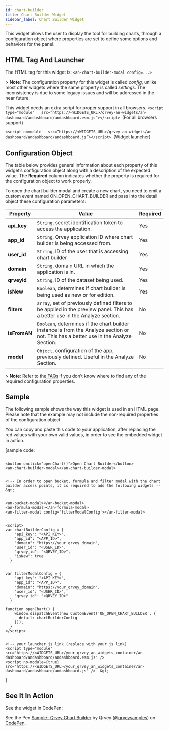 ```yaml
---
id: chart-builder
title: Chart Builder Widget
sidebar_label: Chart Builder Widget
---
```

<div style={{textAlign: "justify"}}>

This widget allows the user to display the tool for building charts, through a configuration object where properties are set to define some options and behaviors for the panel.

## HTML Tag And Launcher

The HTML tag for this widget is: 
`<an-chart-builder-modal config=...>`

&gt; **Note**: The configuration property for this widget is called _config_, unlike most other widgets where the same property is called _settings_. The inconsistency is due to some legacy issues and will be addressed in the near future. 

This widget needs an extra script for proper support in all browsers.
`<script type="module"   src=”https://<WIDGETS_URL>/qrvey-an-widgets/an-dashboard/andashboard/andashboard.esm.js”></script> `(For all browsers support)

`<script nomodule   src=”https://<WIDGETS_URL>/qrvey-an-widgets/an-dashboard/andashboard/andashboard.js”></script> `(Widget launcher)

## Configuration Object

The table below provides general information about each property of this widget’s configuration object along with a description of the expected value. The **Required** column indicates whether the property is required for the configuration object to work properly. 

To open the chart builder modal and create a new chart, you need to emit a custom event named ON_OPEN_CHART_BUILDER and pass into the detail object these configuration parameters:

| **Property** | **Value**                                                                                                                                    | **Required** |
| ------------ | -------------------------------------------------------------------------------------------------------------------------------------------- | ------------ |
| **api_key**  | `String`, secret identification token to access the application.                                                                      | Yes          |
| **app_id**   | `String`, Qrvey application ID where chart builder is being accessed from.                                                            | Yes          |
| **user_id**  | `String`, ID of the user that is accessing chart builder                                                                              | Yes          |
| **domain**   | `String`,  domain URL in which the application is in.                                                                                 | Yes          |
| **qrveyid**  | `String`, ID of the dataset being used.                                                                                               | Yes          |
| **isNew**    | `Boolean`, determines if chart builder is being used as new or for edition.                                                           | Yes          |
| **filters**  | `array`, set of previously defined filters to be applied in the preview panel. This has a better use in the Analyze section.          | No           |
| **isFromAN** | `Boolean`, determines if the chart builder instance is from the Analyze section or not. This has a better use in the Analyze Section. | No           |
| **model**    | `Object`, configuration of the app, previously defined. Useful in the Analyze Section.                                                | No           |

&gt; **Note**: Refer to the<a href="/docs/faqs/faqs-intro/"> FAQs</a> if you don’t know where to find any of the required configuration properties. 

## Sample

The following sample shows the way this widget is used in an HTML page. Please note that the example may not include the non-required properties of the configuration object. 

You can copy and paste this code to your application, after replacing the red values with your own valid values, in order to see the embedded widget in action.

\[sample code:

```

<button onclick="openChart()">Open Chart Builder</button>
<an-chart-builder-modal></an-chart-builder-modal>

```

```

<!-- In order to open bucket, formula and filter modal with the chart builder access points, it is required to add the following widgets --&gt;

```

```

<an-bucket-modal></an-bucket-modal>
<an-formula-modal></an-formula-modal>
<an-filter-modal config='filterModalConfig'></an-filter-modal>

```

```

<script>
var chartBuilderConfig = {
    "api_key": "<API_KEY>",
    "app_id": "<APP_ID>",
    "domain": "https://your_qrvey_domain",
    "user_id": "<USER_ID>",
    "qrvey_id": "<QRVEY_ID>",
    "isNew": true
  }

```

```

var filterModalConfig = {
    "api_key": "<API_KEY>",
    "app_id": "<APP_ID>",
    "domain": "https://your_qrvey_domain",
    "user_id": "<USER_ID>",
    "qrvey_id": "<QRVEY_ID>"
  }

function openChart() {
    window.dispatchEvent(new CustomEvent('ON_OPEN_CHART_BUILDER', {
      detail: chartBuilderConfig
    }));
  }
</script>

```

```

<!-- your launcher js link (replace with your js link) 
<script type="module" src="https://<WIDGETS_URL>/your_qrvey_an_widgets_container/an-dashboard/andashboard/andashboard.esm.js" />
<script no-module={true} src="https://<WIDGETS_URL>/your_qrvey_an_widgets_container/an-dashboard/andashboard/andashboard.js" />--&gt;

```

]

## See It In Action

See the widget in CodePen:

<p className="codepen" data-height="838" data-theme-id="light" data-default-tab="result" data-user="qrveysamples" data-slug-hash="ce2037232ed6b7924920fd0e19ec5bb9" style={{height: "265px", boxSizing: "border-box", display: "flex", alignItems: "center", justifyContent: "center", border: "2px solid", margin: "1em 0", padding: "1em"}} data-pen-title="Sample- Qrvey Chart Builder">
  <span>See the Pen <a href="https://codepen.io/qrveysamples/pen/ce2037232ed6b7924920fd0e19ec5bb9">
  Sample- Qrvey Chart Builder</a> by Qrvey (<a href="https://codepen.io/qrveysamples">@qrveysamples</a>)
  on <a href="https://codepen.io">CodePen</a>.</span>
</p>
<script async={true} src="https://static.codepen.io/assets/embed/ei.js" />
 
</div>